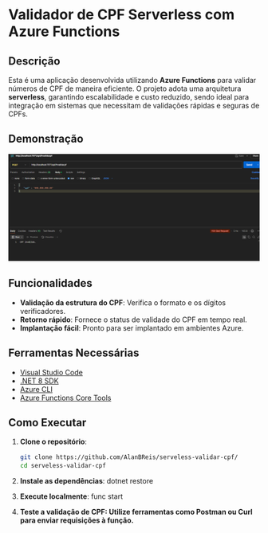 # Validador de CPF Serverless com Azure Functions

## Descrição
Esta é uma aplicação desenvolvida utilizando **Azure Functions** para validar números de CPF de maneira eficiente. O projeto adota uma arquitetura **serverless**, garantindo escalabilidade e custo reduzido, sendo ideal para integração em sistemas que necessitam de validações rápidas e seguras de CPFs.

## Demonstração
![Demonstração da função](./image.png)

## Funcionalidades
- **Validação da estrutura do CPF**: Verifica o formato e os dígitos verificadores.
- **Retorno rápido**: Fornece o status de validade do CPF em tempo real.
- **Implantação fácil**: Pronto para ser implantado em ambientes Azure.

## Ferramentas Necessárias
- [Visual Studio Code](https://code.visualstudio.com/)
- [.NET 8 SDK](https://dotnet.microsoft.com/download/dotnet/8.0)
- [Azure CLI](https://docs.microsoft.com/cli/azure/install-azure-cli)
- [Azure Functions Core Tools](https://docs.microsoft.com/azure/azure-functions/functions-run-local)

## Como Executar
1. **Clone o repositório**:
   ```bash
   git clone https://github.com/AlanBReis/serveless-validar-cpf/
   cd serveless-validar-cpf

2. **Instale as dependências**:
  dotnet restore

3. **Execute localmente**:
  func start


4. **Teste a validação de CPF: Utilize ferramentas como Postman ou Curl para enviar requisições à função.**

